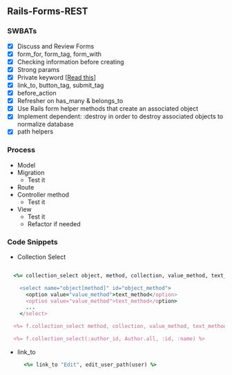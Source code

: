 ##  Rails-Forms-REST

### SWBATs

- [x] Discuss and Review Forms
- [x] form_for, form_tag, form_with
- [x] Checking information before creating
- [x] Strong params
- [x] Private keyword [[Read this](http://ruby-for-beginners.rubymonstas.org/advanced/private_methods.html)]
- [x] link_to, button_tag, submit_tag
- [x] before_action
- [x] Refresher on has_many & belongs_to
- [x] Use Rails form helper methods that create an associated object
- [x] Implement dependent: :destroy in order to destroy associated objects to normalize database
- [x] path helpers

### Process
- Model
- Migration
  - Test it
- Route
- Controller method
  - Test it
- View
  - Test it
  - Refactor if needed


### Code Snippets

- Collection Select
```rb

  <%= collection_select object, method, collection, value_method, text_method %>

    <select name="object[method]" id="object_method">
      <option value="value_method">text_method</option>
      <option value="value_method">text_method</option>
      ...
    </select>

  <%= f.collection_select method, collection, value_method, text_method  %>

  <%= f.collection_select(:author_id, Author.all, :id, :name) %>
```


- link_to
  ```rb
    <%= link_to "Edit", edit_user_path(user) %>
  ```
